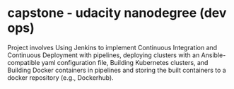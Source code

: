 # capstone - udacity nanodegree (dev ops)

Project involves Using Jenkins to implement Continuous Integration and Continuous Deployment with pipelines, deploying clusters with an Ansible-compatible yaml configuration file, Building Kubernetes clusters, and Building Docker containers in pipelines and storing the built containers to a docker repository (e.g., Dockerhub).
